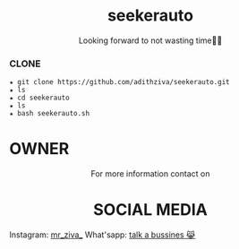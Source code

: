 <h1 align="center">seekerauto</h1>
<p align="center">
Looking forward to not wasting time🏴‍☠️
</p>


### CLONE
```
★ git clone https://github.com/adithziva/seekerauto.git
★ ls
★ cd seekerauto
★ ls
★ bash seekerauto.sh
```

# OWNER
<p align="center">For more information contact on</p>
<h1 align="center">SOCIAL MEDIA</h1>
 
Instagram: <a href="https://instagram.com/mr_ziva_?igshid=16l8x2u66fm0u">mr_ziva_</a>
What'sapp: <a href="https://wa.me/+916282943771">talk a bussines 😹</a>
